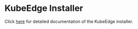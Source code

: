 
# KubeEdge Installer

Click [here](https://kubeedge.io/docs/setup/install-with-keadm) for detailed documentation of the KubeEdge installer.
